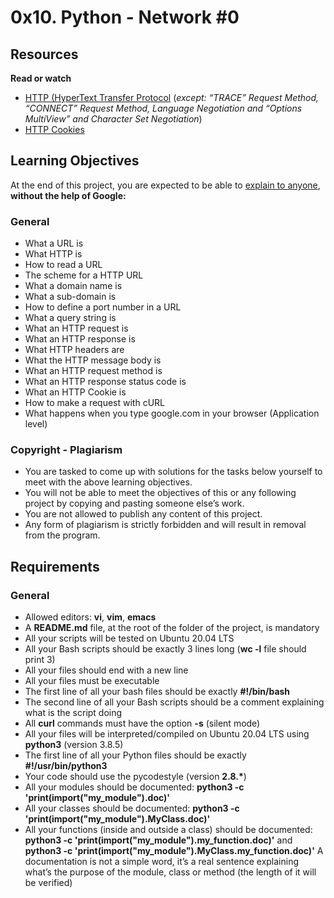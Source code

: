 # 0x10. Python - Network #0

## Resources

**Read or watch**

- [HTTP (HyperText Transfer Protocol](https://www3.ntu.edu.sg/home/ehchua/programming/webprogramming/HTTP_Basics.html) (*except: “TRACE” Request Method, “CONNECT” Request Method, Language Negotiation and “Options MultiView” and Character Set Negotiation*)
- [HTTP Cookies](https://developer.mozilla.org/en-US/docs/Web/HTTP/Cookies)

## Learning Objectives 
At the end of this project, you are expected to be able to [explain to anyone](https://fs.blog/feynman-learning-technique/), **without the help of Google:**

### General

- What a URL is
- What HTTP is
- How to read a URL
- The scheme for a HTTP URL
- What a domain name is
- What a sub-domain is
- How to define a port number in a URL
- What a query string is
- What an HTTP request is
- What an HTTP response is
- What HTTP headers are
- What the HTTP message body is
- What an HTTP request method is
- What an HTTP response status code is
- What an HTTP Cookie is
- How to make a request with cURL
- What happens when you type google.com in your browser (Application level)

### Copyright - Plagiarism

- You are tasked to come up with solutions for the tasks below yourself to meet with the above learning objectives.
- You will not be able to meet the objectives of this or any following project by copying and pasting someone else’s work.
- You are not allowed to publish any content of this project.
- Any form of plagiarism is strictly forbidden and will result in removal from the program.

## Requirements

### General
- Allowed editors: **vi**, **vim**, **emacs**
- A **README.md** file, at the root of the folder of the project, is mandatory
- All your scripts will be tested on Ubuntu 20.04 LTS
- All your Bash scripts should be exactly 3 lines long (**wc -l** file should print 3)
- All your files should end with a new line
- All your files must be executable
- The first line of all your bash files should be exactly **#!/bin/bash**
- The second line of all your Bash scripts should be a comment explaining what is the script doing
- All **curl** commands must have the option **-s** (silent mode)
- All your files will be interpreted/compiled on Ubuntu 20.04 LTS using **python3** (version 3.8.5)
- The first line of all your Python files should be exactly **#!/usr/bin/python3**
- Your code should use the pycodestyle (version **2.8.\***)
- All your modules should be documented: **python3 -c 'print(__import__("my_module").__doc__)'**
- All your classes should be documented: **python3 -c 'print(__import__("my_module").MyClass.__doc__)'**
- All your functions (inside and outside a class) should be documented: **python3 -c 'print(__import__("my_module").my_function.__doc__)'** and **python3 -c 'print(__import__("my_module").MyClass.my_function.__doc__)'**
A documentation is not a simple word, it’s a real sentence explaining what’s the purpose of the module, class or method (the length of it will be verified)
